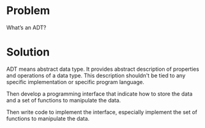 # Problem
What’s an ADT?
# Solution
ADT means abstract data type. It provides abstract description of properties and operations of a data type. This description shouldn't be tied to any specific implementation or specific program language. 

Then develop a programming interface that indicate how to store the data and a set of functions to manipulate the data.

Then write code to implement the interface, especially implement the set of functions to manipulate the data.